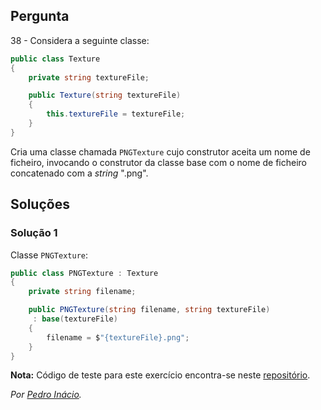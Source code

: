 ## Pergunta

38 - Considera a seguinte classe:

```cs
public class Texture
{
    private string textureFile;

    public Texture(string textureFile)
    {
        this.textureFile = textureFile;
    }
}
```

Cria uma classe chamada `PNGTexture` cujo construtor aceita um nome de
ficheiro, invocando o construtor da classe base com o nome de ficheiro
concatenado com a _string_ ".png".

## Soluções

### Solução 1

Classe `PNGTexture`:

```cs
public class PNGTexture : Texture
{
    private string filename;

    public PNGTexture(string filename, string textureFile)
     : base(textureFile)
    {
        filename = $"{textureFile}.png";
    }
}
```

**Nota:** Código de teste para este exercício encontra-se neste
[repositório](https://github.com/PmaiWoW/GitHub-Exercises).

*Por [Pedro Inácio](https://github.com/PmaiWoW).*